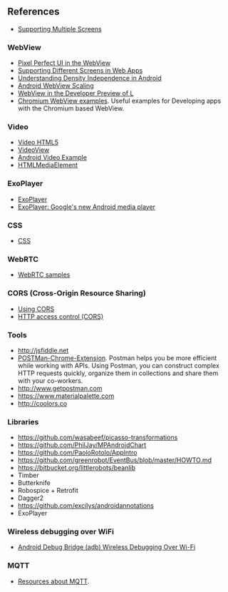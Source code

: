 ## References
* [Supporting Multiple Screens](http://developer.android.com/guide/practices/screens_support.html)

### WebView
* [Pixel Perfect UI in the WebView](https://developer.chrome.com/multidevice/webview/pixelperfect)
* [Supporting Different Screens in Web Apps](http://developer.android.com/guide/webapps/targeting.html)
* [Understanding Density Independence in Android](https://www.captechconsulting.com/blogs/understanding-density-independence-in-android)
* [Android WebView Scaling](https://asherson.wordpress.com/2013/03/06/android-webview-scaling/)
* [WebView in the Developer Preview of L](https://gauntface.com/blog/2014/07/02/webview-in-the-developer-preview-of-l)
* [Chromium WebView examples](https://github.com/GoogleChrome/chromium-webview-samples). Useful examples for Developing apps with the Chromium based WebView.

### Video
* [Vídeo HTML5](http://www.html5rocks.com/es/tutorials/video/basics/)
* [VideoView](developer.android.com/reference/android/widget/VideoView.html)
* [Android Video Example](http://examples.javacodegeeks.com/android/android-videoview-example/)
* [HTMLMediaElement](https://developer.mozilla.org/en-US/docs/Web/API/HTMLMediaElement)

### ExoPlayer
* [ExoPlayer](https://developer.android.com/guide/topics/media/exoplayer.html)
* [ExoPlayer: Google's new Android media player](http://applidium.com/en/news/exoplayer_new_android_media_player/)

### CSS
* [CSS](https://developer.mozilla.org/es/docs/Web/CSS)

### WebRTC
* [WebRTC samples](https://webrtc.github.io/samples/)

### CORS (Cross-Origin Resource Sharing)
* [Using CORS](http://www.html5rocks.com/en/tutorials/cors/)
* [HTTP access control (CORS)](https://developer.mozilla.org/en-US/docs/Web/HTTP/Access_control_CORS)

### Tools
* http://jsfiddle.net
* [POSTMan-Chrome-Extension](https://github.com/a85/POSTMan-Chrome-Extension). Postman helps you be more efficient while working with APIs. Using Postman, you can construct complex HTTP requests quickly, organize them in collections and share them with your co-workers.
* http://www.getpostman.com
* https://www.materialpalette.com
* http://coolors.co

### Libraries
* https://github.com/wasabeef/picasso-transformations
* https://github.com/PhilJay/MPAndroidChart
* https://github.com/PaoloRotolo/AppIntro
* https://github.com/greenrobot/EventBus/blob/master/HOWTO.md
* https://bitbucket.org/littlerobots/beanlib
* Timber
* Butterknife
* Robospice + Retrofit
* Dagger2
* https://github.com/excilys/androidannotations
* ExoPlayer

### Wireless debugging over WiFi
* [Android Debug Bridge (adb) Wireless Debugging Over Wi-Fi](http://codetheory.in/android-debug-bridge-adb-wireless-debugging-over-wi-fi/)

### MQTT
* [Resources about MQTT](https://unpocodejava.wordpress.com/2012/12/06/que-es-mqtt/).